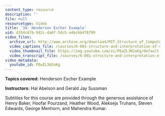 ```yaml
---
content_type: resource
description: ''
file: null
resourcetype: Video
title: '3A: Henderson Escher Example'
uid: d354c67b-942c-da6f-5dc5-a4bc6b476799
video_files:
  archive_url: http://www.archive.org/download/MIT_Structure_of_Computer_Programs_1986/lec3a.mp4
  video_captions_file: /courses/6-001-structure-and-interpretation-of-computer-programs-spring-2005/9171ad8f150653fe9a1d42a93586459c_PEwZL3H2oKg.vtt
  video_thumbnail_file: https://img.youtube.com/vi/PEwZL3H2oKg/default.jpg
  video_transcript_file: /courses/6-001-structure-and-interpretation-of-computer-programs-spring-2005/453216e53b2225221a756bf42bfdcd3d_PEwZL3H2oKg.pdf
video_metadata:
  youtube_id: PEwZL3H2oKg
---
```


**Topics covered:** Henderson Escher Example

**Instructors:** Hal Abelson and Gerald Jay Sussman

Subtitles for this course are provided through the generous assistance of Henry Baker, Hoofar Pourzand, Heather Wood, Aleksejs Truhans, Steven Edwards, George Menhorn, and Mahendra Kumar.